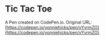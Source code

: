 # Tic Tac Toe

A Pen created on CodePen.io. Original URL: [https://codepen.io/yonniehicks/pen/vYvrmZO](https://codepen.io/yonniehicks/pen/vYvrmZO).

